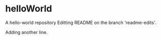 # helloWorld
A hello-world repository
Editting README on the branch 'readme-edits'.

Adding another line.
